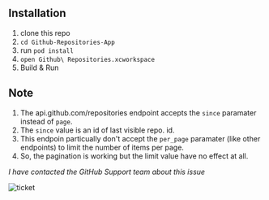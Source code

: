 ## Installation

1. clone this repo 
1. `cd Github-Repositories-App`
1. run `pod install`
1. `open Github\ Repositories.xcworkspace`
1. Build & Run

## Note
1. The api.github.com/repositories endpoint accepts the `since` paramater instead of `page`.
1. The `since` value is an id of last visible repo. id.
1. This endpoin particually don't accept the `per_page` paramater (like other endpoints) to limit the number of items per page.
1. So, the pagination is working but the limit value have no effect at all.

*I have contacted the GitHub Support team about this issue*

![ticket](https://i.ibb.co/61jbtDL/per-page-paramater-not-working-in-repositories-856579-Git-Hub-Support.png)

